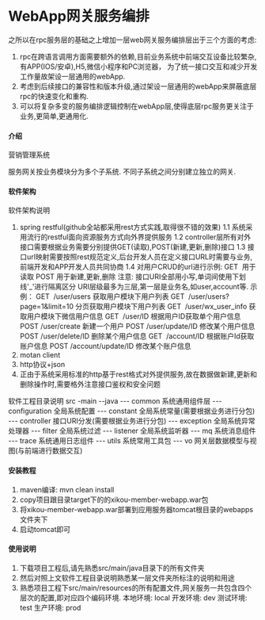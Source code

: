 # WebApp网关服务编排
 
 之所以在rpc服务层的基础之上增加一层web网关服务编排层出于三个方面的考虑:
   1. rpc在跨语言调用方面需要额外的依赖,目前业务系统中前端交互设备比较繁杂,有APP(IOS/安卓),H5,微信小程序和PC浏览器，
      为了统一接口交互和减少开发工作量故架设一层通用的webApp.
   2. 考虑到后续接口的兼容性和版本升级,通过架设一层通用的webApp来屏蔽底层rpc的快速变化和重构.
   3. 可以将复杂多变的服务编排逻辑控制在webApp层,使得底层rpc服务更关注于业务,更简单,更通用化.   

#### 介绍

营销管理系统

服务网关按业务模块分为多个子系统.
不同子系统之间分别建立独立的网关.


#### 软件架构

软件架构说明 
  1. spring restful(github全站都采用rest方式实践,取得很不错的效果)
     1.1 系统采用流行的restful面向资源服务方式向外界提供服务
     1.2 controller层所有对外接口需要根据业务需要分别提供GET(读取),POST(新建,更新,删除)接口
     1.3 接口url映射需要按照rest规范定义,后台开发人员在定义接口URL时需要与业务,前端开发和APP开发人员共同协商
     1.4 对用户CRUD的url进行示例:
         GET  用于读取
         POST 用于新建,更新,删除
         注意: 
           接口URI全部用小写,单词间使用下划线'_'进行隔离区分
           URI层级最多为三层,第一层是业务名,如user,account等.
           示例：
           GET  /user/users  获取用户模块下用户列表
           GET  /user/users?page=1&limit=10  分页获取用户模块下用户列表
           GET  /user/wx_user_info 获取用户模块下微信用户信息
           GET  /user/ID    根据用户ID获取单个用户信息
           POST /user/create 新建一个用户
           POST /user/update/ID 修改某个用户信息 
           POST /user/delete/ID  删除某个用户信息
           GET  /account/ID      根据账户Id获取账户信息
           POST /account/update/ID 修改某个账户信息
  2. motan client
  3. http协议+json
  4. 正由于系统采用标准的http基于rest格式对外提供服务,故在数据做新建,更新和删除操作时,需要格外注意接口鉴权和安全问题

软件工程目录说明
src
  -main
  --java
    --- common         系统通用组件层
    --- configuration  全局系统配置
    --- constant       全局系统常量(需要根据业务进行分包)
    --- controller     接口URI分发(需要根据业务进行分包)
    --- exception      全局系统异常处理器
    --- filter         全局系统过滤
    --- listener       全局系统监听器
    --- mq             系统消息组件
    --- trace          系统通用日志组件
    --- utils          系统常用工具包
    --- vo             网关层数据模型与视图(与前端进行数据交互)
    
#### 安装教程

1. maven编译: mvn clean install
2. copy项目跟目录target下的的xikou-member-webapp.war包
3. 将xikou-member-webapp.war部署到应用服务器tomcat根目录的webapps文件夹下
4. 启动tomcat即可

#### 使用说明

1. 下载项目工程后,请先熟悉src/main/java目录下的所有文件夹
2. 然后对照上文软件工程目录说明熟悉某一层文件夹所标注的说明和用途
3. 熟悉项目工程下src/main/resources的所有配置文件,网关服务一共包含四个层次的配置,即对应四个编码环境.
   本地环境: local
   开发环境: dev
   测试环境: test
   生产环境: prod




